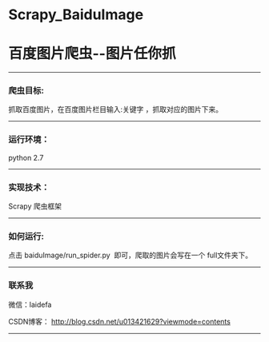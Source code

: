 # Scrapy_BaiduImage
# 百度图片爬虫--图片任你抓

-----------------------------------------------------------------------------------------------------------------------------------------
### 爬虫目标:
抓取百度图片，在百度图片栏目输入:关键字 ，抓取对应的图片下来。

-----------------------------------------------------------------------------------------------------------------------------------------
### 运行环境：
python 2.7

-----------------------------------------------------------------------------------------------------------------------------------------
### 实现技术：
Scrapy 爬虫框架

------------------------------------------------------------------------------------------------------------------------------------------
### 如何运行:
点击 baiduImage/run_spider.py  即可，爬取的图片会写在一个 full文件夹下。

------------------------------------------------------------------------------------------------------------------------------------------
### 联系我

微信：laidefa

CSDN博客： http://blog.csdn.net/u013421629?viewmode=contents

------------------------------------------------------------------------------------------------------------------------------------------
